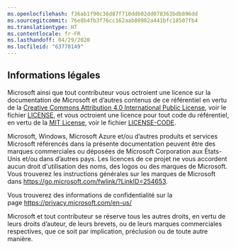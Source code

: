 ```yaml
---
ms.openlocfilehash: f36ab1f90c36d87f710ddb02dd078363bdb896dd
ms.sourcegitcommit: 76e8b4fb3f76cc162aab80982a441bfc18507fb4
ms.translationtype: HT
ms.contentlocale: fr-FR
ms.lasthandoff: 04/29/2020
ms.locfileid: "63770149"
---
```

## <a name="legal-notices"></a>Informations légales
Microsoft ainsi que tout contributeur vous octroient une licence sur la documentation de Microsoft et d’autres contenus de ce référentiel en vertu de la [Creative Commons Attribution 4.0 International Public License](https://creativecommons.org/licenses/by/4.0/legalcode), voir le fichier [LICENSE](LICENSE), et vous octroient une licence pour tout code du référentiel, en vertu de la [MIT License](https://opensource.org/licenses/MIT), voir le fichier [LICENSE-CODE](LICENSE-CODE).

Microsoft, Windows, Microsoft Azure et/ou d’autres produits et services Microsoft référencés dans la présente documentation peuvent être des marques commerciales ou déposées de Microsoft Corporation aux États-Unis et/ou dans d’autres pays.
Les licences de ce projet ne vous accordent aucun droit d'utilisation des noms, des logos ou des marques de Microsoft.
Vous trouverez les instructions générales sur les marques de Microsoft dans https://go.microsoft.com/fwlink/?LinkID=254653.

Vous trouverez des informations de confidentialité sur la page https://privacy.microsoft.com/en-us/

Microsoft et tout contributeur se réserve tous les autres droits, en vertu de leurs droits d’auteur, de leurs brevets, ou de leurs marques commerciales respectives, que ce soit par implication, préclusion ou de toute autre manière.
